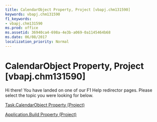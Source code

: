 ```yaml
---
title: CalendarObject Property, Project [vbapj.chm131590]
keywords: vbapj.chm131590
f1_keywords:
- vbapj.chm131590
ms.prod: office
ms.assetid: 36940ca4-698a-4e3b-a069-0a1145464b68
ms.date: 06/08/2017
localization_priority: Normal
---
```



# CalendarObject Property, Project [vbapj.chm131590]

Hi there! You have landed on one of our F1 Help redirector pages. Please select the topic you were looking for below.

[Task.CalendarObject Property (Project)](http://msdn.microsoft.com/library/7233555c-9535-ed2b-37ad-cceecf730c98%28Office.15%29.aspx)

[Application.Build Property (Project)](http://msdn.microsoft.com/library/26a8b2d9-0af9-9ec6-ed02-e52229214ce1%28Office.15%29.aspx)


